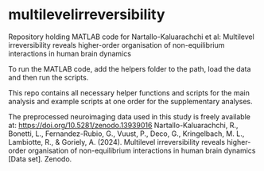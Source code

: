 # multilevelirreversibility

Repository holding MATLAB code for Nartallo-Kaluarachchi et al: Multilevel irreversibility reveals higher-order organisation of non-equilibrium interactions in human brain dynamics

To run the MATLAB code, add the helpers folder to the path, load the data and then run the scripts.

This repo contains all necessary helper functions and scripts for the main analysis and example scripts at one order for the supplementary analyses.

The preprocessed neuroimaging data used in this study is freely available at: https://doi.org/10.5281/zenodo.13939016 Nartallo-Kaluarachchi, R., Bonetti, L., Fernandez-Rubio, G., Vuust, P., Deco, G., Kringelbach, M. L., Lambiotte, R., & Goriely, A. (2024). Multilevel irreversibility reveals higher-order organisation of non-equilibrium interactions in human brain dynamics [Data set]. Zenodo.



